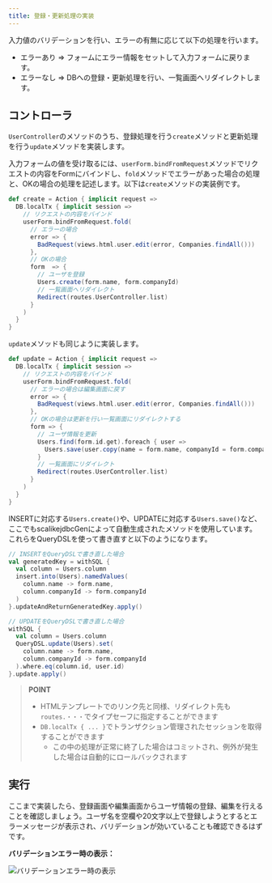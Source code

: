 ```yaml
---
title: 登録・更新処理の実装
---
```


入力値のバリデーションを行い、エラーの有無に応じて以下の処理を行います。

* エラーあり ⇒ フォームにエラー情報をセットして入力フォームに戻ります。
* エラーなし ⇒ DBへの登録・更新処理を行い、一覧画面へリダイレクトします。

## コントローラ

`UserController`のメソッドのうち、登録処理を行う`create`メソッドと更新処理を行う`update`メソッドを実装します。

入力フォームの値を受け取るには、`userForm.bindFromRequest`メソッドでリクエストの内容をFormにバインドし、`fold`メソッドでエラーがあった場合の処理と、OKの場合の処理を記述します。以下は`create`メソッドの実装例です。

```scala
def create = Action { implicit request =>
  DB.localTx { implicit session =>
    // リクエストの内容をバインド
    userForm.bindFromRequest.fold(
      // エラーの場合
      error => {
        BadRequest(views.html.user.edit(error, Companies.findAll()))
      },
      // OKの場合
      form  => {
        // ユーザを登録
        Users.create(form.name, form.companyId)
        // 一覧画面へリダイレクト
        Redirect(routes.UserController.list)
      }
    )
  }
}
```

`update`メソッドも同じように実装します。

```scala
def update = Action { implicit request =>
  DB.localTx { implicit session =>
    // リクエストの内容をバインド
    userForm.bindFromRequest.fold(
      // エラーの場合は編集画面に戻す
      error => {
        BadRequest(views.html.user.edit(error, Companies.findAll()))
      },
      // OKの場合は更新を行い一覧画面にリダイレクトする
      form => {
        // ユーザ情報を更新
        Users.find(form.id.get).foreach { user =>
          Users.save(user.copy(name = form.name, companyId = form.companyId))
        }
        // 一覧画面にリダイレクト
        Redirect(routes.UserController.list)
      }
    )
  }
}
```

INSERTに対応する`Users.create()`や、UPDATEに対応する`Users.save()`など、ここでもscalikejdbcGenによって自動生成されたメソッドを使用しています。これらをQueryDSLを使って書き直すと以下のようになります。

```scala
// INSERTをQueryDSLで書き直した場合
val generatedKey = withSQL {
  val column = Users.column
  insert.into(Users).namedValues(
    column.name -> form.name,
    column.companyId -> form.companyId
  )
}.updateAndReturnGeneratedKey.apply()

// UPDATEをQueryDSLで書き直した場合
withSQL {
  val column = Users.column
  QueryDSL.update(Users).set(
    column.name -> form.name,
    column.companyId -> form.companyId
  ).where.eq(column.id, user.id)
}.update.apply()
```

> **POINT**
>
> * HTMLテンプレートでのリンク先と同様、リダイレクト先も`routes.・・・`でタイプセーフに指定することができます
> * `DB.localTx { ... }`でトランザクション管理されたセッションを取得することができます
>   * この中の処理が正常に終了した場合はコミットされ、例外が発生した場合は自動的にロールバックされます

## 実行

ここまで実装したら、登録画面や編集画面からユーザ情報の登録、編集を行えることを確認しましょう。ユーザ名を空欄や20文字以上で登録しようとするとエラーメッセージが表示され、バリデーションが効いていることも確認できるはずです。

**バリデーションエラー時の表示：**

![バリデーションエラー時の表示](../images/play8-scalikejdbc3.4/validation.png)
